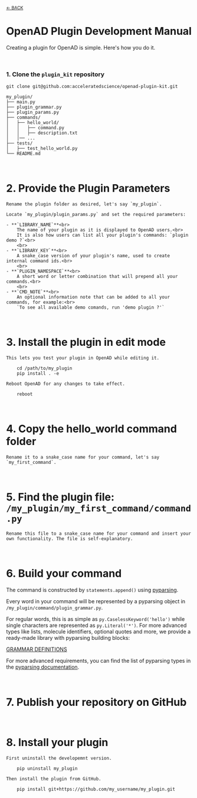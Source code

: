 <sub>[&larr; BACK](./README.md#openad)</sub>

# OpenAD Plugin Development Manual

Creating a plugin for OpenAD is simple. Here's how you do it.

<br>

### 1. Clone the `plugin_kit` repository

    git clone git@github.com:acceleratedscience/openad-plugin-kit.git
    
```plaintext
my_plugin/
├── main.py
├── plugin_grammar.py
├── plugin_params.py
├── commands/
│   ├── hello_world/
│   │   ├── command.py
│   │   ├── description.txt
│   │── ...
├── tests/
│   ├── test_hello_world.py
└── README.md
```


<br>

# 2. Provide the Plugin Parameters
    
    Rename the plugin folder as desired, let's say `my_plugin`.

    Locate `my_plugin/plugin_params.py` and set the required parameters:

    - **`LIBRARY_NAME`**<br>
        The name of your plugin as it is displayed to OpenAD users.<br>
        It is also how users can list all your plugin's commands: `plugin demo ?`<br>
        <br>
    - **`LIBRARY_KEY`**<br>
        A snake_case version of your plugin's name, used to create internal command ids.<br>
        <br>
    - **`PLUGIN_NAMESPACE`**<br>
        A short word or letter combination that will prepend all your commands.<br>
        <br>
    - **`CMD_NOTE`**<br>
        An optional information note that can be added to all your commands, for example:<br>
        `To see all available demo comands, run 'demo plugin ?'`

<br>

# 3. Install the plugin in edit mode
    
    This lets you test your plugin in OpenAD while editing it.

        cd /path/to/my_plugin
        pip install . -e
    
    Reboot OpenAD for any changes to take effect.

        reboot

<br>

# 4. Copy the hello_world command folder

    Rename it to a snake_case name for your command, let's say `my_first_command`.

<br>

# 5. Find the plugin file: `/my_plugin/my_first_command/command.py`

    Rename this file to a snake_case name for your command and insert your own functionality. The file is self-explanatory.

<br>

# 6. Build your command
   
   The command is constructed by `statements.append()` using [pyparsing](https://github.com/pyparsing/pyparsing/).
   
   Every word in your command will be represented by a pyparsing object in `/my_plugin/command/plugin_grammar.py`.
   
   For regular words, this is as simple as `py.CaselessKeyword('hello')` while single characters are represented as `py.Literal('*')`. For more advanced types like lists, molecule identifiers, optional quotes and more, we provide a ready-made library with pyparsing building blocks:

   [GRAMMAR DEFINITIONS](https://github.com/acceleratedscience/open-ad-toolkit/tree/main/openad/core/grammar_def.py) 

   For more advanced requirements, you can find the list of pyparsing types in the [pyparsing documentation](https://pyparsing-docs.readthedocs.io/en/latest/pyparsing.html).

<br>

# 7. Publish your repository on GitHub

<br>

# 8. Install your plugin
    
    First uninstall the developemnt version.

        pip uninstall my_plugin
    
    Then install the plugin from GitHub.

        pip install git+https://github.com/my_username/my_plugin.git
